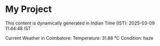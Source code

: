 # My Project

This content is dynamically generated in Indian Time (IST): 2025-03-09 11:44:48 IST


Current Weather in Coimbatore:
Temperature: 31.88 °C
Condition: haze
